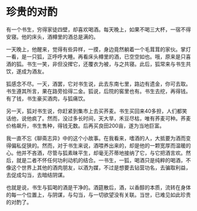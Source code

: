 # 珍贵的对酌

有一个书生，穷得家徒四壁，却喜欢喝酒。每天晚上，如果不喝三大杯，一宿不得安寝。他的床头，酒樽里的酒总是满的。 

一天晚上，他醒来，觉得有些异样，一摸，身边竟然躺着一个毛茸茸的家伙。掌灯一看，是一只狐，正呼呼大睡。再看床头樽里的酒，已空空如也。哦，原来是只喜酒的狐。书生一笑，非但没撵它，还覆衣为被，与之共寝。此后，狐常来与书生共饮，遂成为酒友。 

狐感念不尽。一天，酒罢，它对书生说，此去东南七里，路边有遗金，你可去取。书生遵其所言，果在路旁拾得二金。狐说，后院的窖里也有。书生去挖，再得钱。有了钱，书生豪买酒肉，与狐痛饮。 

另一天，狐对书生说，你赶紧到集市上去买荞麦。书生买回来40多担，人们都笑话他，说他疯了。然而，没过多长时间，天大旱，禾豆尽枯，唯有荞麦可种。荞麦价格飙升，书生售种，得钱无数。后再买良田200亩，遂为当地巨富。 

我一直不忘《聊斋志异》中的这个小故事。在我看来，嗜酒的人，大抵要为酒而变得偏私促狭的。然而，对于书生来说，酒喂养出来的，却是他的一颗宽厚而温暖的心。他并不吝酒，尽管与狐素昧平生，却毫无芥蒂地接纳了它，与它把酒言欢。然后，就是二者不怀任何功利动机的结合。一书生，一狐，喝酒只是纯粹的喝酒，不像这个世界上其他的酒肉朋友，以酒为媒，不过是想要去钻营功名，去骗取利益，去促成勾当，去暗结阴谋。 

也就是说，书生与狐喝的酒是干净的。酒筵散后，酒，以香醇的本质，流转在身体的每一个位置上，与阴谋，与勾当，与一切欲望没有关联。当世，已难见如此珍贵的对酌了。